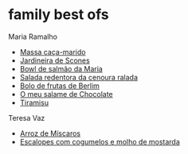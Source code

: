 # family best ofs

Maria Ramalho
- [Massa caça-marido](maria-ramalho-massa-caca-marido.md)
- [Jardineira de Scones](maria-ramalho-jardineira-de-scones.md)
- [Bowl de salmão da Maria](maria-ramalho-bowl-de-salmao-a-moda-da-maria.md)
- [Salada redentora da cenoura ralada](maria-ramalho-salada-redentora-da-cenoura-ralada.md)
- [Bolo de frutas de Berlim](maria-ramalho-bolo-de-frutas-de-berlim.md)
- [O meu salame de Chocolate](maria-ramalho-o-meu-salame-de-chocolate.md)
- [Tiramisu](maria-ramalho-tiramisu.md)

Teresa Vaz
- [Arroz de Míscaros](teresa-vaz-arroz-de-miscaros.md)
- [Escalopes com cogumelos e molho de mostarda](teresa-vaz-escalopes-com-cogumelos-e-molho-de-mostarda.md)
